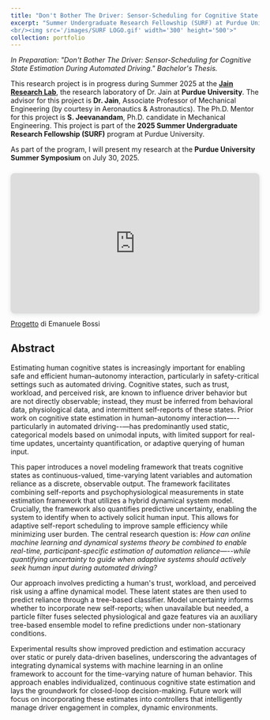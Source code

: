 ```yaml
---
title: "Don't Bother The Driver: Sensor-Scheduling for Cognitive State Estimation During Automated Driving"
excerpt: "Summer Undergraduate Research Fellowship (SURF) at Purdue University.
<br/><img src='/images/SURF LOGO.gif' width='300' height='500'>"
collection: portfolio
---
```


*In Preparation: "Don't Bother The Driver: Sensor-Scheduling for Cognitive State Estimation During Automated Driving." Bachelor's Thesis.*

This research project is in progress during Summer 2025 at the [**Jain Research Lab**](https://engineering.purdue.edu/JainResearchLab/), the research laboratory of Dr. Jain at **Purdue University**.
The advisor for this project is **Dr. Jain**, Associate Professor of Mechanical Engineering (by courtesy in Aeronautics & Astronautics). The Ph.D. Mentor for this project is
**S. Jeevanandam**, Ph.D. candidate in Mechanical Engineering.
This project is part of the **2025 Summer Undergraduate Research Fellowship (SURF)** program at Purdue University.

As part of the program, I will present my research at the **Purdue University Summer Symposium** on July 30, 2025.

<div style="position: relative; width: 100%; height: 0; padding-top: 56.2500%;
 padding-bottom: 0; box-shadow: 0 2px 8px 0 rgba(63,69,81,0.16); margin-top: 1.6em; margin-bottom: 0.9em; overflow: hidden;
 border-radius: 8px; will-change: transform;">
  <iframe loading="lazy" style="position: absolute; width: 100%; height: 100%; top: 0; left: 0; border: none; padding: 0;margin: 0;"
    src="https://www.canva.com/design/DAGujyHH9tA/JSHWUrUArVrKniXcT9h-5Q/watch?embed" allowfullscreen="allowfullscreen" allow="fullscreen">
  </iframe>
</div>
<a href="https:&#x2F;&#x2F;www.canva.com&#x2F;design&#x2F;DAGujyHH9tA&#x2F;JSHWUrUArVrKniXcT9h-5Q&#x2F;watch?utm_content=DAGujyHH9tA&amp;utm_campaign=designshare&amp;utm_medium=embeds&amp;utm_source=link" target="_blank" rel="noopener">Progetto</a> di Emanuele Bossi

## Abstract

Estimating human cognitive states is increasingly important for enabling safe and efficient human–autonomy interaction, particularly in safety-critical settings such as automated driving. Cognitive states, such as trust, workload, and perceived risk, are known to influence driver behavior but are not directly observable; instead, they must be inferred from behavioral data, physiological data, and intermittent self-reports of these states. Prior work on cognitive state estimation in human–autonomy interaction—--particularly in automated driving--—has predominantly used static, categorical models based on unimodal inputs, with limited support for real-time updates, uncertainty quantification, or adaptive querying of human input.

This paper introduces a novel modeling framework that treats cognitive states as continuous-valued, time-varying latent variables and automation reliance as a discrete, observable output. The framework facilitates combining self-reports and psychophysiological measurements in state estimation framework that utilizes a hybrid dynamical system model. Crucially, the framework also quantifies predictive uncertainty, enabling the system to identify when to actively solicit human input. This allows for adaptive self-report scheduling to improve sample efficiency while minimizing user burden. The central research question is: *How can online machine learning and dynamical systems theory be combined to enable real-time, participant-specific estimation of automation reliance—--while quantifying uncertainty to guide when adaptive systems should actively seek human input during automated driving?*

Our approach involves predicting a human's trust, workload, and perceived risk using a affine dynamical model. These latent states are then used to predict reliance through a tree-based classifier. Model uncertainty informs whether to incorporate new self-reports; when unavailable but needed, a particle filter fuses selected physiological and gaze features via an auxiliary tree-based ensemble model to refine predictions under non-stationary conditions.

Experimental results show improved prediction and estimation accuracy over static or purely data-driven baselines, underscoring the advantages of integrating dynamical systems with machine learning in an online framework to account for the time-varying nature of human behavior. This approach enables individualized, continuous cognitive state estimation and lays the groundwork for closed-loop decision-making. Future work will focus on incorporating these estimates into controllers that intelligently manage driver engagement in complex, dynamic environments.
